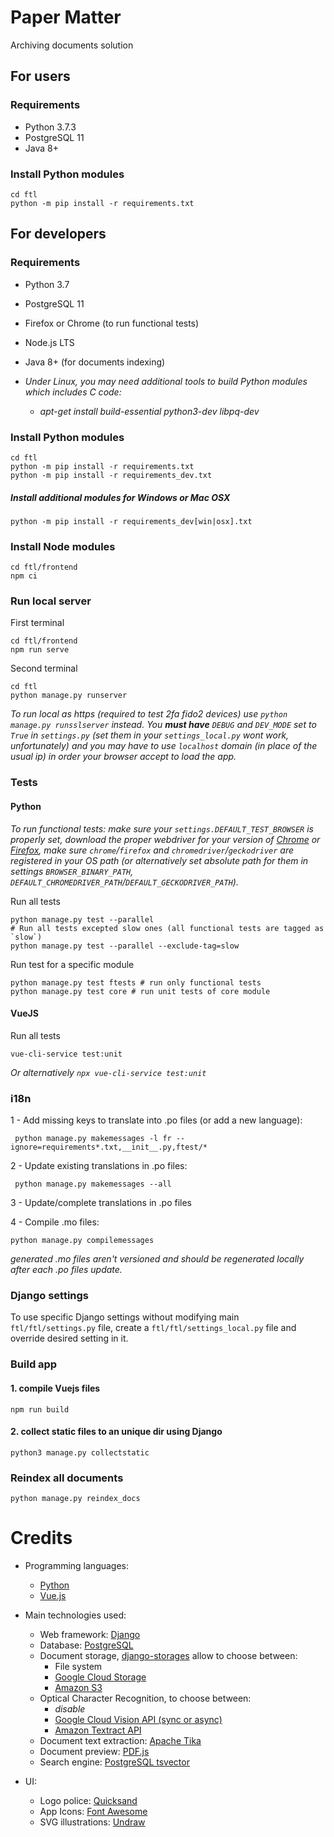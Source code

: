 # Paper Matter

Archiving documents solution

## For users

### Requirements

 * Python 3.7.3
 * PostgreSQL 11
 * Java 8+
 
### Install Python modules
    cd ftl
    python -m pip install -r requirements.txt

## For developers

### Requirements

 * Python 3.7
 * PostgreSQL 11
 * Firefox or Chrome (to run functional tests)
 * Node.js LTS
 * Java 8+ (for documents indexing)

 * _Under Linux, you may need additional tools to build Python modules which includes C code:_
   * _apt-get install build-essential python3-dev libpq-dev_

### Install Python modules
    cd ftl
    python -m pip install -r requirements.txt
    python -m pip install -r requirements_dev.txt

##### Install additional modules for Windows or Mac OSX
    python -m pip install -r requirements_dev[win|osx].txt

### Install Node modules
 
    cd ftl/frontend
    npm ci
    
### Run local server

First terminal

    cd ftl/frontend
    npm run serve

Second terminal
    
    cd ftl
    python manage.py runserver


_To run local as https (required to test 2fa fido2 devices) use `python manage.py runsslserver` instead. You **must have** `DEBUG` and `DEV_MODE` set to `True` in `settings.py` (set them in your `settings_local.py` wont work, unfortunately) and you may have to use `localhost` domain (in place of the usual ip) in order your browser accept to load the app._

### Tests

#### Python

_To run functional tests: make sure your `settings.DEFAULT_TEST_BROWSER` is properly set, download the proper webdriver for your version of [Chrome](https://chromedriver.chromium.org/) or [Firefox](https://github.com/mozilla/geckodriver/releases), make sure `chrome`/`firefox` and `chromedriver`/`geckodriver` are registered in your OS path (or alternatively set absolute path for them in settings `BROWSER_BINARY_PATH`, `DEFAULT_CHROMEDRIVER_PATH`/`DEFAULT_GECKODRIVER_PATH`)._

Run all tests

    python manage.py test --parallel
    # Run all tests excepted slow ones (all functional tests are tagged as `slow`)
    python manage.py test --parallel --exclude-tag=slow
    
Run test for a specific module

    python manage.py test ftests # run only functional tests
    python manage.py test core # run unit tests of core module

#### VueJS

Run all tests

    vue-cli-service test:unit
    
_Or alternatively `npx vue-cli-service test:unit`_

### i18n
  
 1 - Add missing keys to translate into .po files (or add a new language):


     python manage.py makemessages -l fr --ignore=requirements*.txt,__init__.py,ftest/*


 2 - Update existing translations in .po files:
 
 
     python manage.py makemessages --all
    
 3 - Update/complete translations in .po files
    
 4 -  Compile .mo files:
  
 
    python manage.py compilemessages
 _generated .mo files aren't versioned and should be regenerated locally after each .po files update._
    
### Django settings

To use specific Django settings without modifying main `ftl/ftl/settings.py` file, create a `ftl/ftl/settings_local.py` file and override desired setting in it.

### Build app

#### 1. compile Vuejs files

    npm run build

#### 2. collect static files to an unique dir using Django

    python3 manage.py collectstatic
    
### Reindex all documents

    python manage.py reindex_docs
    
# Credits
 - Programming languages:
   - [Python](https://www.python.org/)
   - [Vue.js](https://vuejs.org/)

 - Main technologies used:
   - Web framework: [Django](https://www.djangoproject.com/)
   - Database: [PostgreSQL](https://www.postgresql.org/)
   - Document storage, [django-storages](https://github.com/jschneier/django-storages) allow to choose between:
     - File system
     - [Google Cloud Storage](https://cloud.google.com/storage/)
     - [Amazon S3](https://aws.amazon.com/s3/)
   - Optical Character Recognition, to choose between:
     - _disable_
     - [Google Cloud Vision API (sync or async)](https://cloud.google.com/vision/docs/)
     - [Amazon Textract API](https://aws.amazon.com/textract/)
   - Document text extraction: [Apache Tika](https://tika.apache.org/)
   - Document preview: [PDF.js](https://mozilla.github.io/pdf.js/)
   - Search engine: [PostgreSQL tsvector](https://www.postgresql.org/docs/10/datatype-textsearch.html)

 - UI:
   - Logo police: [Quicksand](https://github.com/andrew-paglinawan/QuicksandFamily)
   - App Icons: [Font Awesome](https://fontawesome.com/)
   - SVG illustrations: [Undraw](https://undraw.co/)
 